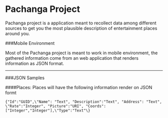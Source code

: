 Pachanga Project
===

Pachanga project is a application meant to recollect data among different sources to get you the most plausible description of entertainment places
around you.

###Mobile Environment

Most of the Pachanga project is meant to work in mobile environment, the gathered information come from an web application that renders information as
JSON format.


***

###JSON Samples

####Places:
Places will have the following information render on JSON formt

``{"Id":"GUID",\"Name": "Text", "Description":"Text", "Address": "Text", \"Rate":"Integer", "Picture":"URI", "Coords":["Integer","Integer"],\"Type":"Text"\}``
